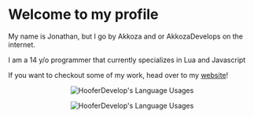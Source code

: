 <!--### Hi there 👋-->

<!--
**AkkozaDevelops/AkkozaDevelops** is a ✨ _special_ ✨ repository because its `README.md` (this file) appears on your GitHub profile.

Here are some ideas to get you started:

- 🔭 I’m currently working on ...
- 🌱 I’m currently learning ...
- 👯 I’m looking to collaborate on ...
- 🤔 I’m looking for help with ...
- 💬 Ask me about ...
- 📫 How to reach me: ...
- 😄 Pronouns: ...
- ⚡ Fun fact: ...
-->


# Welcome to my profile
My name is Jonathan, but I go by Akkoza and or AkkozaDevelops on the internet.

I am a 14 y/o programmer that currently specializes in Lua and Javascript

If you want to checkout some of my work, head over to my [website](https://www.mywaifuis.digital/)!

<p align="center">
  <img align="center" src="https://github-readme-stats.vercel.app/api?username=AkkozaDevelops&show_icons=true&theme=dracula" alt="HooferDevelop's Language Usages">
</p>
<p align="center">
  <img align="center" src="https://github-readme-stats.vercel.app/api/top-langs/?username=AkkozaDevelops&hide=css&theme=dracula" alt="HooferDevelop's Language Usages">
</p>
